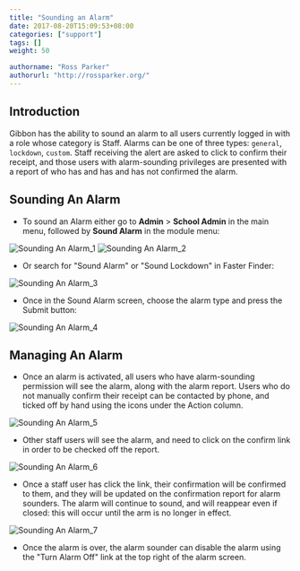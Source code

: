 ```yaml
---
title: "Sounding an Alarm"
date: 2017-08-20T15:09:53+08:00
categories: ["support"]
tags: []
weight: 50

authorname: "Ross Parker"
authorurl: "http://rossparker.org/"
---
```


## Introduction

Gibbon has the ability to sound an alarm to all users currently logged in with a role whose category is Staff. Alarms can be one of three types: `general`, `lockdown`, `custom`. Staff receiving the alert are asked to click to confirm their receipt, and those users with alarm-sounding privileges are presented with a report of who has and has and has not confirmed the alarm.

## Sounding An Alarm

*   To sound an Alarm either go to __Admin__ > __School Admin__ in the main menu, followed by __Sound Alarm__ in the module menu:

![Sounding An Alarm_1](https://gibbonedu.org/wp-content/uploads/2016/01/Sounding-An-Alarm_1-1024x373.png) ![Sounding An Alarm_2](https://gibbonedu.org/wp-content/uploads/2016/01/Sounding-An-Alarm_2-1024x345.png)

*   Or search for "Sound Alarm" or "Sound Lockdown" in Faster Finder:

![Sounding An Alarm_3](https://gibbonedu.org/wp-content/uploads/2016/01/Sounding-An-Alarm_3-1024x251.png)

*   Once in the Sound Alarm screen, choose the alarm type and press the Submit button:

![Sounding An Alarm_4](https://gibbonedu.org/wp-content/uploads/2016/01/Sounding-An-Alarm_4-1024x443.png)

## Managing An Alarm

*   Once an alarm is activated, all users who have alarm-sounding permission will see the alarm, along with the alarm report. Users who do not manually confirm their receipt can be contacted by phone, and ticked off by hand using the icons under the Action column.

![Sounding An Alarm_5](https://gibbonedu.org/wp-content/uploads/2016/01/Sounding-An-Alarm_5-1024x554.png)

*   Other staff users will see the alarm, and need to click on the confirm link in order to be checked off the report.

![Sounding An Alarm_6](https://gibbonedu.org/wp-content/uploads/2016/01/Sounding-An-Alarm_6-1024x556.png)

*   Once a staff user has click the link, their confirmation will be confirmed to them, and they will be updated on the confirmation report for alarm sounders. The alarm will continue to sound, and will reappear even if closed: this will occur until the arm is no longer in effect.

![Sounding An Alarm_7](https://gibbonedu.org/wp-content/uploads/2016/01/Sounding-An-Alarm_7-1024x554.png)

*   Once the alarm is over, the alarm sounder can disable the alarm using the "Turn Alarm Off" link at the top right of the alarm screen.
